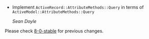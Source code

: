 *   Implement `ActiveRecord::AttributeMethods::Query` in terms of `ActiveModel::AttributeMethods::Query`

    *Sean Doyle*

Please check [8-0-stable](https://github.com/rails/rails/blob/8-0-stable/activerecord/CHANGELOG.md) for previous changes.
